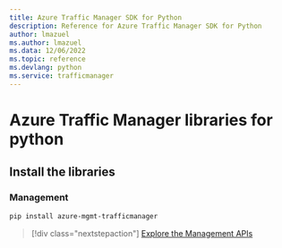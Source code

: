 ```yaml
---
title: Azure Traffic Manager SDK for Python
description: Reference for Azure Traffic Manager SDK for Python
author: lmazuel
ms.author: lmazuel
ms.data: 12/06/2022
ms.topic: reference
ms.devlang: python
ms.service: trafficmanager
---
```

# Azure Traffic Manager libraries for python

## Install the libraries

### Management

```bash
pip install azure-mgmt-trafficmanager
```

> [!div class="nextstepaction"]
> [Explore the Management APIs](/python/api/overview/azure/trafficmanager/management)
